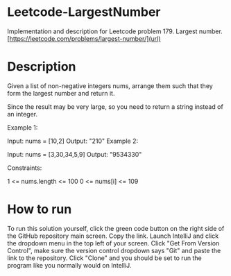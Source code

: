 # Leetcode-LargestNumber
Implementation and description for Leetcode problem 179. Largest number. [https://leetcode.com/problems/largest-number/](url)

# Description
Given a list of non-negative integers nums, arrange them such that they form the largest number and return it.

Since the result may be very large, so you need to return a string instead of an integer.

 

Example 1:

Input: nums = [10,2]
Output: "210"
Example 2:

Input: nums = [3,30,34,5,9]
Output: "9534330"
 

Constraints:

1 <= nums.length <= 100
0 <= nums[i] <= 109

# How to run
To run this solution yourself, click the green code button on the right side of the GitHub repository main screen. Copy the link. Launch IntelliJ and click the dropdown menu in the top left of your screen. Click "Get From Version Control", make sure the version control dropdown says "Git" and paste the link to the repository. Click "Clone" and you should be set to run the program like you normally would on IntelliJ. 
